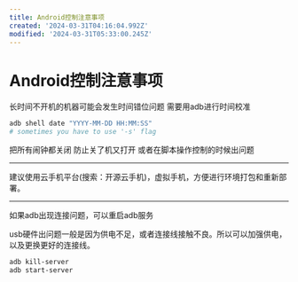 ```yaml
---
title: Android控制注意事项
created: '2024-03-31T04:16:04.992Z'
modified: '2024-03-31T05:33:00.245Z'
---
```


# Android控制注意事项

长时间不开机的机器可能会发生时间错位问题 需要用adb进行时间校准

```bash
adb shell date "YYYY-MM-DD HH:MM:SS"
# sometimes you have to use '-s' flag
```

把所有闹钟都关闭 防止关了机又打开 或者在脚本操作控制的时候出问题

---

建议使用云手机平台(搜索：开源云手机)，虚拟手机，方便进行环境打包和重新部署。

---

如果adb出现连接问题，可以重启adb服务

usb硬件出问题一般是因为供电不足，或者连接线接触不良。所以可以加强供电，以及更换更好的连接线。

```bash
adb kill-server
adb start-server
```
